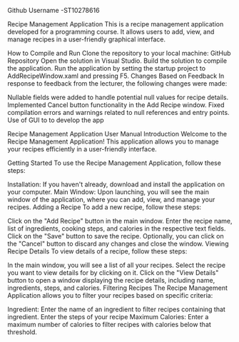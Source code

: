 Github Username -ST10278616

Recipe Management Application
This is a recipe management application developed for a programming course. It allows users to add, view, and manage recipes in a user-friendly graphical interface.

How to Compile and Run
Clone the repository to your local machine: GitHub Repository
Open the solution in Visual Studio.
Build the solution to compile the application.
Run the application by setting the startup project to AddRecipeWindow.xaml and pressing F5.
Changes Based on Feedback
In response to feedback from the lecturer, the following changes were made:

Nullable fields were added to handle potential null values for recipe details.
Implemented Cancel button functionality in the Add Recipe window.
Fixed compilation errors and warnings related to null references and entry points.
Use of GUI to to develop the app

Recipe Management Application User Manual
Introduction
Welcome to the Recipe Management Application! This application allows you to manage your recipes efficiently in a user-friendly interface.

Getting Started
To use the Recipe Management Application, follow these steps:

Installation: If you haven't already, download and install the application on your computer.
Main Window: Upon launching, you will see the main window of the application, where you can add, view, and manage your recipes.
Adding a Recipe
To add a new recipe, follow these steps:

Click on the "Add Recipe" button in the main window.
Enter the recipe name, list of ingredients, cooking steps, and calories in the respective text fields.
Click on the "Save" button to save the recipe.
Optionally, you can click on the "Cancel" button to discard any changes and close the window.
Viewing Recipe Details
To view details of a recipe, follow these steps:

In the main window, you will see a list of all your recipes.
Select the recipe you want to view details for by clicking on it.
Click on the "View Details" button to open a window displaying the recipe details, including name, ingredients, steps, and calories.
Filtering Recipes
The Recipe Management Application allows you to filter your recipes based on specific criteria:

Ingredient: Enter the name of an ingredient to filter recipes containing that ingredient.
Enter the steps of your recipe
Maximum Calories: Enter a maximum number of calories to filter recipes with calories below that threshold.
